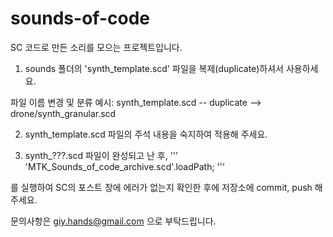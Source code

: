 # sounds-of-code

SC 코드로 만든 소리를 모으는 프로젝트입니다.

1. sounds 폴더의 'synth_template.scd' 파일을 복제(duplicate)하셔서 사용하세요.

파일 이름 변경 및 분류 예시: synth_template.scd -- duplicate --> drone/synth_granular.scd


2. synth_template.scd 파일의 주석 내용을 숙지하여 적용해 주세요.

3. synth_???.scd 파일이 완성되고 난 후,
'''
 'MTK_Sounds_of_code_archive.scd'.loadPath;
'''

를 실행하여 SC의 포스트 창에 에러가 없는지 확인한 후에 저장소에 commit, push 해주세요.




문의사항은 giy.hands@gmail.com 으로 부탁드립니다.
